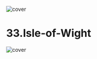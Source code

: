 ![cover](https://user-images.githubusercontent.com/74714313/163392830-33721c25-491e-4461-8cbd-911285cb0498.png)
# 33.Isle-of-Wight

![cover](https://user-images.githubusercontent.com/74714313/163392754-ce0e1797-ecdc-4082-ba5c-fda1a73541ce.png)
